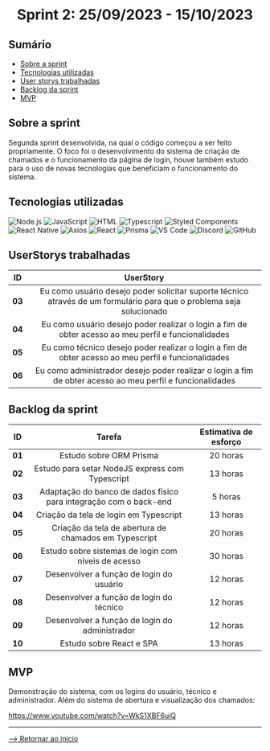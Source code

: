 <h1 align="center">Sprint 2: 25/09/2023 - 15/10/2023</h1>

## Sumário

- [Sobre a sprint](#Sobre-a-sprint)
- [Tecnologias utilizadas](#Tecnologias-utilizadas)
- [User storys trabalhadas](#UserStorys-trabalhadas)
- [Backlog da sprint](#Backlog-da-sprint)
- [MVP](#MVP)


## Sobre a sprint

Segunda sprint desenvolvida, na qual o código começou a ser feito propriamente. O foco foi o desenvolvimento do sistema de criação de chamados e o funcionamento da página de login, houve também estudo para o uso de novas tecnologias que beneficiam o funcionamento do sistema.

## Tecnologias utilizadas

<span id="tecnologias">
<img src="https://img.shields.io/badge/Node.Js-CED4DA?style=opensans&logo=nodedotjs&logoColor=white&color=blue" alt="Node.js" />
<img src="https://img.shields.io/badge/JavaScript-black?style=opensans&logo=javascript&logoColor=white&color=blue" alt="JavaScript" />
<img src="https://img.shields.io/badge/%3C%2F%3E_HTML%20-%20black?style=opensans&logo=html&logoColor=white&color=blue" alt ="HTML" />
<img src="https://img.shields.io/badge/TypeScript-CED4DA?style=opensans&logo=typescript&logoColor=white&color=blue" alt="Typescript" />
<img src="https://img.shields.io/badge/Styled_Components-CED4DA?opensans&logo=styled-components&logoColor=white&color=blue" alt="Styled Components" /> 
<img src="https://img.shields.io/badge/React_Native-CED4DA?opensans&logo=react&logoColor=white&color=blue" alt="React Native" /> 
<img src="https://img.shields.io/badge/Axios-CED4DA?opensans&logo=axios&logoColor=white&color=blue" alt="Axios" /> 
<img src="https://img.shields.io/badge/React-CED4DA?opensans&logo=react&logoColor=white&color=blue" alt="React" /> 
<img src="https://img.shields.io/badge/Prisma-CED4DA?opensans&logo=prisma&logoColor=white&color=blue" alt="Prisma" /> 
<img src="https://img.shields.io/badge/VS_Code-CED4DA?opensans&logo=visual%20studio%20code&logoColor=white&color=blue" alt="VS Code" />
<img src="https://img.shields.io/badge/Discord-CED4DA?opensans&logo=discord&logoColor=white&color=blue" alt="Discord" /> 
<img src="https://img.shields.io/badge/GitHub-CED4DA?opensans&logo=github&logoColor=whitek&color=blue" alt="GitHub" /> 

 
## UserStorys trabalhadas

 ID | UserStory |
|:--------------:  | :----------:|
| **03** | Eu como usuário desejo poder solicitar suporte técnico através de um formulário para que o problema seja solucionado |
| **04** | Eu como usuário desejo poder realizar o login a fim de obter acesso ao meu perfil e funcionalidades | 
| **05** | Eu como técnico desejo poder realizar o login a fim de obter acesso ao meu perfil e funcionalidades |
| **06** | Eu como administrador desejo poder realizar o login a fim de obter acesso ao meu perfil e funcionalidades | 


## Backlog da sprint

 ID | Tarefa | Estimativa de esforço |
|:--------------:  | :----------:|:--------------:|
| **01** | Estudo sobre ORM Prisma | 20 horas |
| **02** | Estudo para setar NodeJS express com Typescript | 13 horas |   
| **03** | Adaptação do banco de dados físico para integração com o back-end | 5 horas |
| **04** | Criação da tela de login em Typescript | 13 horas |  
| **05** | Criação da tela de abertura de chamados em Typescript | 20 horas |  
| **06** | Estudo sobre sistemas de login com níveis de acesso | 30 horas | 
| **07** | Desenvolver a função de login do usuário | 12 horas | 
| **08** | Desenvolver a função de login do técnico | 12 horas |
| **09** | Desenvolver a função de login do administrador | 12 horas | 
| **10** | Estudo sobre React e SPA | 13 horas |

## MVP

Demonstração do sistema, com os logins do usuário, técnico e administrador. Além do sistema de abertura e visualização dos chamados:

https://www.youtube.com/watch?v=WkS1XBF6uiQ

<hr>

[--> Retornar ao inicio](#Sumário)
